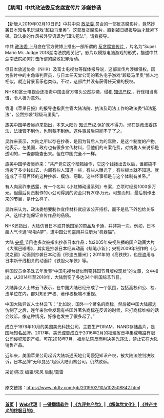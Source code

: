 ### 【禁闻】中共政法委反贪腐宣传片 涉嫌抄袭
------------------------

<div class="post_content">
 <p>
  【新唐人2019年02月10日讯】中共中央
  <a href="https://www.ntdtv.com/gb/政法委.htm">
   政法委
  </a>
  员会的一部反贪腐影片，竟然抄袭日本知名电玩游戏“超级马里奥”。这部反贪腐影片，直到被日媒报导后才赶紧下架。政法委的作风被外界讥讽为“知法犯法”。请看报导。
 </p>
 <p>
  中共
  <a href="https://www.ntdtv.com/gb/政法委.htm">
   政法委
  </a>
  上月底在官方微博上推出一部所谓的
  <a href="https://www.ntdtv.com/gb/反贪腐宣传片.htm">
   反贪腐宣传片
  </a>
  ，片名为“Super Mario Mr. Judge 2018湖南法院闯关记”。影片以模拟电脑游戏的形式，描述中共湖南法院如何打击所谓的腐败犯罪活动。
 </p>
 <p>
  但日本放送协会（NHK）及富士电视台等媒体报导说，这部宣传片涉嫌侵权，因为影片中的主角审判官员，与日本任天堂公司的著名电子游戏“超级马里奥”惊人地相似，就连背景音乐也类似。不过，这部片并没有获得任天堂的授权。
 </p>
 <p>
  NHK和富士电视台还指责中国由官方带头公然抄袭，侵犯
  <a href="https://www.ntdtv.com/gb/知识产权.htm">
   知识产权
  </a>
  ，行径相当离谱，令人极为意外。
 </p>
 <p>
  香港《苹果日报》的报导也指责主管大陆法院、执法及司法工作的政法委“知法犯法”，公然抄袭“超级马里奥”。
 </p>
 <p>
  旅美中国学者吴祚来指出，本来大陆对
  <a href="https://www.ntdtv.com/gb/知识产权.htm">
   知识产权
  </a>
  保护就不得力，现在是政法委违法，法律管不到他，也制裁不到他。这件事最后只能不了了之。
 </p>
 <p>
  吴祚来表示，大陆之所以存在抄袭，是因为背后人为的腐败，是这个制度的产物。他表示，在美国，政府也有很多宣传材料，但他们的专案花费，对纳税人来说都是透明的，一查都能查出来。但在中国完全不一样。
 </p>
 <p>
  旅美中国学者吴祚来：“共产党它这个暗箱操作，它这个钱拨出去以后，谁都搞不清拨了多少钱出去，内部有些人知道一些，有些人曝光了，有些根本就不知道。就造成了千奇百怪的这种抄袭、模仿、窃取。这些怪事都是与这个体制有关系。”
 </p>
 <p>
  有人向吴祚来透露，有一个名叫《小虹鳟动漫系列》专案，立项时经费1000多万元。但最后负责制作的小公司得到的资金只有20多万元。可想而知，最后制作出来的节目，是什么样了。
 </p>
 <p>
  吴祚来认为，政法委想要制作宣传材料就应该公开招标，而不是私下外包给关系户。这样才能保证宣传作品的品质。
 </p>
 <p>
  NHK还指出，大陆仿冒日本或其他国家的商品及卡通，并非第一次，例如，日本超人气卡通“哆啦A梦”，遭中国公司盗用并注册为“机器猫”。
 </p>
 <p>
  大陆
  <a href="https://www.ntdtv.com/gb/央视.htm">
   央视
  </a>
  节目也多次被指出抄袭日本作品：如2005年央视热播的国产动画大片《大嘴巴嘟嘟》，其实是抄袭日本经典动画《蜡笔小新》；央视2009年制作的《心灵之窗》动画则抄袭日本动画《秒速五釐米》；2011年的《高铁侠》，也是盗用与日本新干线相关的动画片《铁胆火车侠》等。
 </p>
 <p>
  韩国议员金圣洙去年发表“中国电视台疑似剽窃韩国节目版权现状”的文章，文中指出，从2014年至2018年，大陆剽窃了多达34个韩国综艺节目。
 </p>
 <p>
  大陆异议人士林云飞表示，在中国大陆已经形成了一个氛围，包括高校和公、检、法单位在内，都对知识产权、著作权极端不重视。
 </p>
 <p>
  中国大陆异议人士林云飞：“比如说，国外一个著名的商标，然后被中国大陆那边仿制了之后，连年来你会发现有些国外著名商标在反诉的时候，它打商标维权的话会败诉。像这种情况，好像也发生了很多起了。”
 </p>
 <p>
  成立于1978年10月的美国美光科技公司，主要生产DRAM、NAND存储晶片，是国际知名品牌。2017年，美光控告成立于2016年2月的福建省晋华集成电路有限公司侵犯知识产权。可在2018年7月，福州法院反而判决美光违法，禁止它在大陆销售产品。
 </p>
 <p>
  近年来，美国苹果公司起诉大陆新通天地公司侵犯知识产权，被大陆法院判决败诉，日本品牌“无印良品”起诉大陆山寨公司，仍然败诉。
 </p>
 <p>
  采访/陈汉 编辑/宋风 后制/葛雷
 </p>
 <div class="single_ad">
 </div>
</div>

<br/>原文链接：https://www.ntdtv.com/gb/2019/02/10/a102508842.html


------------------------
#### [首页](https://github.com/gfw-breaker/banned-news/blob/master/README.md) &nbsp;|&nbsp; [Web代理](https://github.com/labour-camp/helloworld) &nbsp;|&nbsp; [一键翻墙软件](https://github.com/gfw-breaker/nogfw/blob/master/README.md) &nbsp;| [《九评共产党》](https://github.com/gfw-breaker/9ping.md/blob/master/README.md#九评之一评共产党是什么) | [《解体党文化》](https://github.com/gfw-breaker/jtdwh.md/blob/master/README.md) | [《共产主义的终极目的》](https://github.com/gfw-breaker/gczydzjmd.md/blob/master/README.md)

